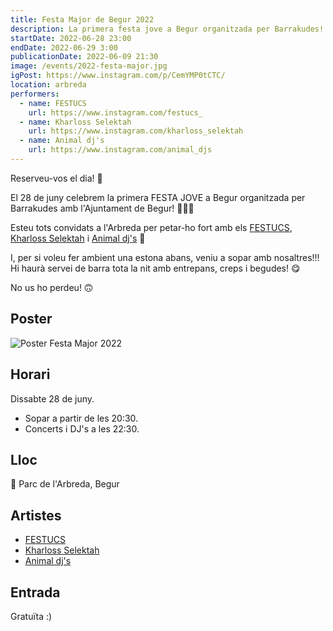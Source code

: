 ```yaml
---
title: Festa Major de Begur 2022
description: La primera festa jove a Begur organitzada per Barrakudes! 🥇
startDate: 2022-06-28 23:00
endDate: 2022-06-29 3:00
publicationDate: 2022-06-09 21:30
image: /events/2022-festa-major.jpg
igPost: https://www.instagram.com/p/CemYMP0tCTC/
location: arbreda
performers:
  - name: FESTUCS
    url: https://www.instagram.com/festucs_
  - name: Kharloss Selektah
    url: https://www.instagram.com/kharloss_selektah
  - name: Animal dj's
    url: https://www.instagram.com/animal_djs
---
```


Reserveu-vos el dia! 📍

El 28 de juny celebrem la primera FESTA JOVE a Begur organitzada per Barrakudes amb l'Ajuntament de Begur! 🤪🤩🥳

Esteu tots convidats a l'Arbreda per petar-ho fort amb els [FESTUCS](https://www.instagram.com/festucs_), [Kharloss Selektah](https://www.instagram.com/kharloss_selektah) i [Animal dj's](https://www.instagram.com/animal_djs) 🤗

I, per si voleu fer ambient una estona abans, veniu a sopar amb nosaltres!!! Hi haurà servei de barra tota la nit amb entrepans, creps i begudes! 😋

No us ho perdeu! 🙃

## Poster

![Poster Festa Major 2022](/events/2022-festa-major.jpg)

## Horari

Dissabte 28 de juny.

- Sopar a partir de les 20:30.
- Concerts i DJ's a les 22:30.

## Lloc

📍 Parc de l'Arbreda, Begur

## Artistes

- [FESTUCS](https://www.instagram.com/festucs_)
- [Kharloss Selektah](https://www.instagram.com/kharloss_selektah)
- [Animal dj's](https://www.instagram.com/animal_djs)

## Entrada

Gratuïta :)
